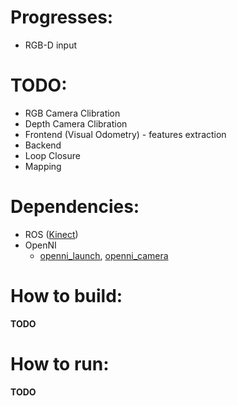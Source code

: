 
# Progresses:
- RGB-D input

# TODO:
- RGB Camera Clibration
- Depth Camera Clibration
- Frontend (Visual Odometry)
            - features extraction
- Backend
- Loop Closure
- Mapping

# Dependencies:
- ROS ([Kinect](http://wiki.ros.org/kinetic#Installation))
- OpenNI
   - [openni_launch](http://wiki.ros.org/openni_launch), [openni_camera](http://wiki.ros.org/openni_camera) 

# How to build:
**TODO**

# How to run:
**TODO**

